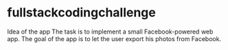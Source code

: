 # fullstackcodingchallenge
Idea of the app The task is to implement a small Facebook-powered web app. The goal of the app is to let the user export his photos from Facebook.

